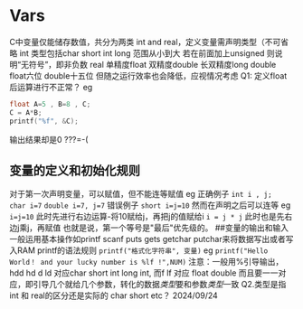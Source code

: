 # Vars
C中变量仅能储存数值，共分为两类 int and real，定义变量需声明类型（不可省略
int
类型包括char short int long 范围从小到大
若在前面加上unsigned 则说明“无符号”，即非负数
real
单精度float 双精度double 长双精度long double
float六位 double十五位
但随之运行效率也会降低，应视情况考虑
Q1: 定义float后运算进行不正常？
eg
```C
float A=5 , B=8 , C;
C = A*B;
printf("%f", &C);
```
输出结果却是0 ???=-(
## 变量的定义和初始化规则
对于第一次声明变量，可以赋值，但不能连等赋值
eg
正确例子
` int i , j; `   
` char i=7 `
` double i=7, j=7 `
错误例子
` short i=j=10 `
然而在声明之后可以连等
eg ` i=j=10 `
此时先进行右边运算-将10赋给j，再把j的值赋给i
`i = j * j`
此时也是先右边j乘j，再赋值
也就是说，第一个等号是"最后"优先级的。
##变量的输出和输入
一般运用基本操作如printf scanf puts gets getchar putchar来将数据写出或者写入RAM
printf的语法规则
` printf("格式化字符串", 变量) `
eg ` printf("Hello World！ and your lucky number is %lf !",NUM) `
注意：一般用%引导输出，hdd hd d ld 对应char short int long int, 而f lf 对应 float double
而且要一一对应，即引导几个就给几个参数，转化的数据*类型*要和参数*类型*一致 
Q2.类型是指int 和 real的区分还是实际的 char short etc？
2024/09/24

